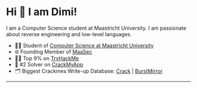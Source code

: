 
# Hi 👋 I am Dimi! 
I am a Computer Science student at Maastricht University. I am passionate about reverse engineering and low-level languages.
- 🧑‍🎓 Student of [Computer Science at Maastricht University](https://curriculum.maastrichtuniversity.nl/education/bachelor/computer-science)
- 🌐 Founding Member of [MaaSec](https://github.com/MaaSecLab)
- 🧑‍💻 Top 9% on [TryHackMe](https://tryhackme.com/r/p/johnnnathan)
- 👾 #2 Solver on [CrackMyApp](https://crackmy.app/leaderboard)
- 🗂️ Biggest Crackmes Write-up Database: [Crack](https://github.com/johnnnathan/Crack) | [BurstMirror](https://johnnnathan.github.io/BurstMirror/)
---
